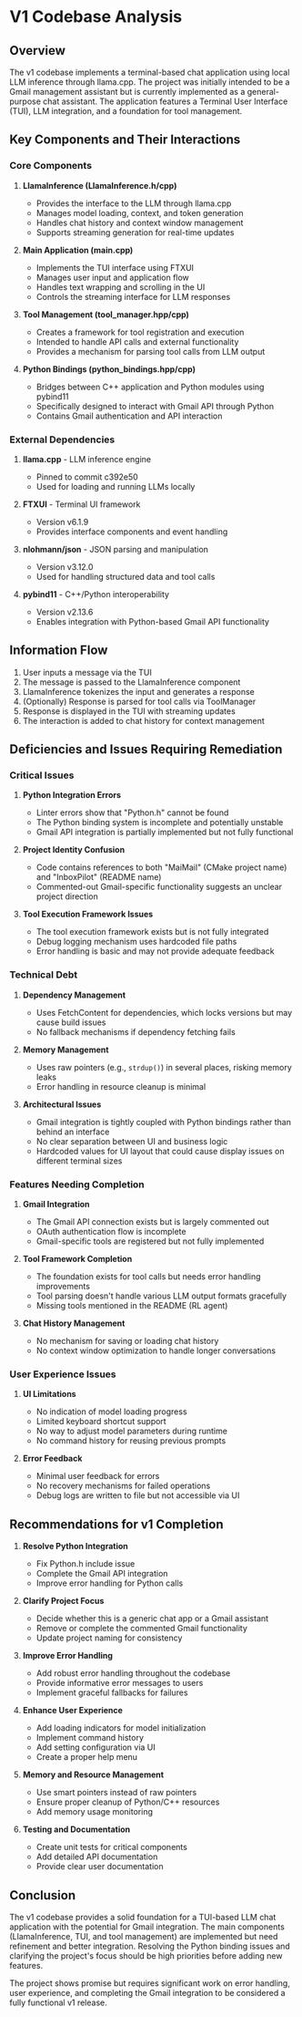 # V1 Codebase Analysis

## Overview

The v1 codebase implements a terminal-based chat application using local LLM inference through llama.cpp. The project was initially intended to be a Gmail management assistant but is currently implemented as a general-purpose chat assistant. The application features a Terminal User Interface (TUI), LLM integration, and a foundation for tool management.

## Key Components and Their Interactions

### Core Components

1. **LlamaInference (LlamaInference.h/cpp)**
   - Provides the interface to the LLM through llama.cpp
   - Manages model loading, context, and token generation
   - Handles chat history and context window management
   - Supports streaming generation for real-time updates

2. **Main Application (main.cpp)**
   - Implements the TUI interface using FTXUI
   - Manages user input and application flow
   - Handles text wrapping and scrolling in the UI
   - Controls the streaming interface for LLM responses

3. **Tool Management (tool_manager.hpp/cpp)**
   - Creates a framework for tool registration and execution
   - Intended to handle API calls and external functionality
   - Provides a mechanism for parsing tool calls from LLM output

4. **Python Bindings (python_bindings.hpp/cpp)**
   - Bridges between C++ application and Python modules using pybind11
   - Specifically designed to interact with Gmail API through Python
   - Contains Gmail authentication and API interaction

### External Dependencies

1. **llama.cpp** - LLM inference engine 
   - Pinned to commit c392e50
   - Used for loading and running LLMs locally

2. **FTXUI** - Terminal UI framework
   - Version v6.1.9
   - Provides interface components and event handling

3. **nlohmann/json** - JSON parsing and manipulation
   - Version v3.12.0
   - Used for handling structured data and tool calls

4. **pybind11** - C++/Python interoperability
   - Version v2.13.6 
   - Enables integration with Python-based Gmail API functionality

## Information Flow

1. User inputs a message via the TUI
2. The message is passed to the LlamaInference component
3. LlamaInference tokenizes the input and generates a response
4. (Optionally) Response is parsed for tool calls via ToolManager
5. Response is displayed in the TUI with streaming updates
6. The interaction is added to chat history for context management

## Deficiencies and Issues Requiring Remediation

### Critical Issues

1. **Python Integration Errors**
   - Linter errors show that "Python.h" cannot be found
   - The Python binding system is incomplete and potentially unstable
   - Gmail API integration is partially implemented but not fully functional

2. **Project Identity Confusion**
   - Code contains references to both "MaiMail" (CMake project name) and "InboxPilot" (README name)
   - Commented-out Gmail-specific functionality suggests an unclear project direction

3. **Tool Execution Framework Issues**
   - The tool execution framework exists but is not fully integrated
   - Debug logging mechanism uses hardcoded file paths
   - Error handling is basic and may not provide adequate feedback

### Technical Debt

1. **Dependency Management**
   - Uses FetchContent for dependencies, which locks versions but may cause build issues
   - No fallback mechanisms if dependency fetching fails

2. **Memory Management**
   - Uses raw pointers (e.g., `strdup()`) in several places, risking memory leaks
   - Error handling in resource cleanup is minimal

3. **Architectural Issues**
   - Gmail integration is tightly coupled with Python bindings rather than behind an interface
   - No clear separation between UI and business logic
   - Hardcoded values for UI layout that could cause display issues on different terminal sizes

### Features Needing Completion

1. **Gmail Integration**
   - The Gmail API connection exists but is largely commented out
   - OAuth authentication flow is incomplete
   - Gmail-specific tools are registered but not fully implemented

2. **Tool Framework Completion**
   - The foundation exists for tool calls but needs error handling improvements
   - Tool parsing doesn't handle various LLM output formats gracefully
   - Missing tools mentioned in the README (RL agent)

3. **Chat History Management**
   - No mechanism for saving or loading chat history
   - No context window optimization to handle longer conversations

### User Experience Issues

1. **UI Limitations**
   - No indication of model loading progress
   - Limited keyboard shortcut support
   - No way to adjust model parameters during runtime
   - No command history for reusing previous prompts

2. **Error Feedback**
   - Minimal user feedback for errors
   - No recovery mechanisms for failed operations
   - Debug logs are written to file but not accessible via UI

## Recommendations for v1 Completion

1. **Resolve Python Integration**
   - Fix Python.h include issue
   - Complete the Gmail API integration
   - Improve error handling for Python calls

2. **Clarify Project Focus**
   - Decide whether this is a generic chat app or a Gmail assistant
   - Remove or complete the commented Gmail functionality
   - Update project naming for consistency

3. **Improve Error Handling**
   - Add robust error handling throughout the codebase
   - Provide informative error messages to users
   - Implement graceful fallbacks for failures

4. **Enhance User Experience**
   - Add loading indicators for model initialization
   - Implement command history
   - Add setting configuration via UI
   - Create a proper help menu

5. **Memory and Resource Management**
   - Use smart pointers instead of raw pointers
   - Ensure proper cleanup of Python/C++ resources
   - Add memory usage monitoring

6. **Testing and Documentation**
   - Create unit tests for critical components
   - Add detailed API documentation
   - Provide clear user documentation

## Conclusion

The v1 codebase provides a solid foundation for a TUI-based LLM chat application with the potential for Gmail integration. The main components (LlamaInference, TUI, and tool management) are implemented but need refinement and better integration. Resolving the Python binding issues and clarifying the project's focus should be high priorities before adding new features.

The project shows promise but requires significant work on error handling, user experience, and completing the Gmail integration to be considered a fully functional v1 release. 